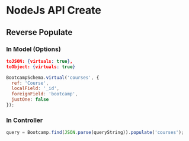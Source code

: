 # NodeJs API Create #

## Reverse Populate
### In Model (Options)
```json
toJSON: {virtuals: true},
toObject: {virtuals: true}
```
```js
BootcampSchema.virtual('courses', {
  ref: 'Course',
  localField: '_id',
  foreignField: 'bootcamp',
  justOne: false
});
```
### In Controller
```js
query = Bootcamp.find(JSON.parse(queryString)).populate('courses');
```
